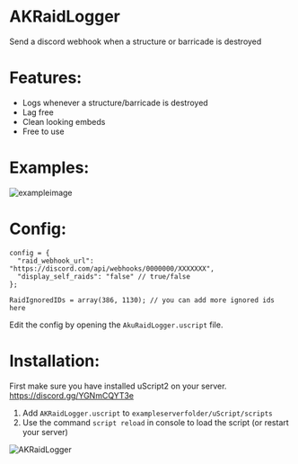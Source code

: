 # AKRaidLogger
Send a discord webhook when a structure or barricade is destroyed

# Features:
-  Logs whenever a structure/barricade is destroyed
-  Lag free
-  Clean looking embeds
-  Free to use

# Examples:
![exampleimage](https://user-images.githubusercontent.com/69092135/209996896-f3e14142-3514-41a1-9342-b2ebbb3162d4.png)
 
# Config:
  ```
  config = {
	"raid_webhook_url": "https://discord.com/api/webhooks/0000000/XXXXXXX",
	"display_self_raids": "false" // true/false
 };
 
 RaidIgnoredIDs = array(386, 1130); // you can add more ignored ids here
  ```
  
  Edit the config by opening the `AkuRaidLogger.uscript` file.
 
# Installation:
First make sure you have installed uScript2 on your server.
https://discord.gg/YGNmCQYT3e

1. Add `AKRaidLogger.uscript` to `exampleserverfolder/uScript/scripts`
2. Use the command `script reload` in console to load the script (or restart your server)

![AKRaidLogger](https://user-images.githubusercontent.com/69092135/172501443-656211c5-6e9f-41ea-be22-6217b0067c13.png)

